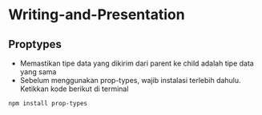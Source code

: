 # Writing-and-Presentation

## **Proptypes**
- Memastikan tipe data yang dikirim dari parent ke child adalah tipe data yang sama
- Sebelum menggunakan prop-types, wajib instalasi terlebih dahulu. Ketikkan kode berikut di terminal
```html
npm install prop-types
```
